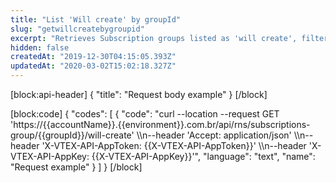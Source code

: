 ```yaml
---
title: "List 'Will create' by groupId"
slug: "getwillcreatebygroupid"
excerpt: "Retrieves Subscription groups listed as 'will create', filtering by groupId."
hidden: false
createdAt: "2019-12-30T04:15:05.393Z"
updatedAt: "2020-03-02T15:02:18.327Z"
---
```

[block:api-header]
{
  "title": "Request body example"
}
[/block]

[block:code]
{
  "codes": [
    {
      "code": "curl --location --request GET 'https://{{accountName}}.{{environment}}.com.br/api/rns/subscriptions-group/{{groupId}}/will-create' \\\n--header 'Accept: application/json' \\\n--header 'X-VTEX-API-AppToken: {{X-VTEX-API-AppToken}}' \\\n--header 'X-VTEX-API-AppKey: {{X-VTEX-API-AppKey}}'",
      "language": "text",
      "name": "Request example"
    }
  ]
}
[/block]